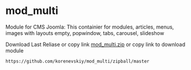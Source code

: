 # mod_multi
Module for CMS Joomla: This containier for modules, articles, menus, images with layouts empty, popwindow, tabs, carousel, slideshow

Download Last Reliase or copy link [mod_multi.zip](https://github.com/korenevskiy/mod_multi/zipball/master)
or
copy link to download module
```HTML
https://github.com/korenevskiy/mod_multi/zipball/master
```
